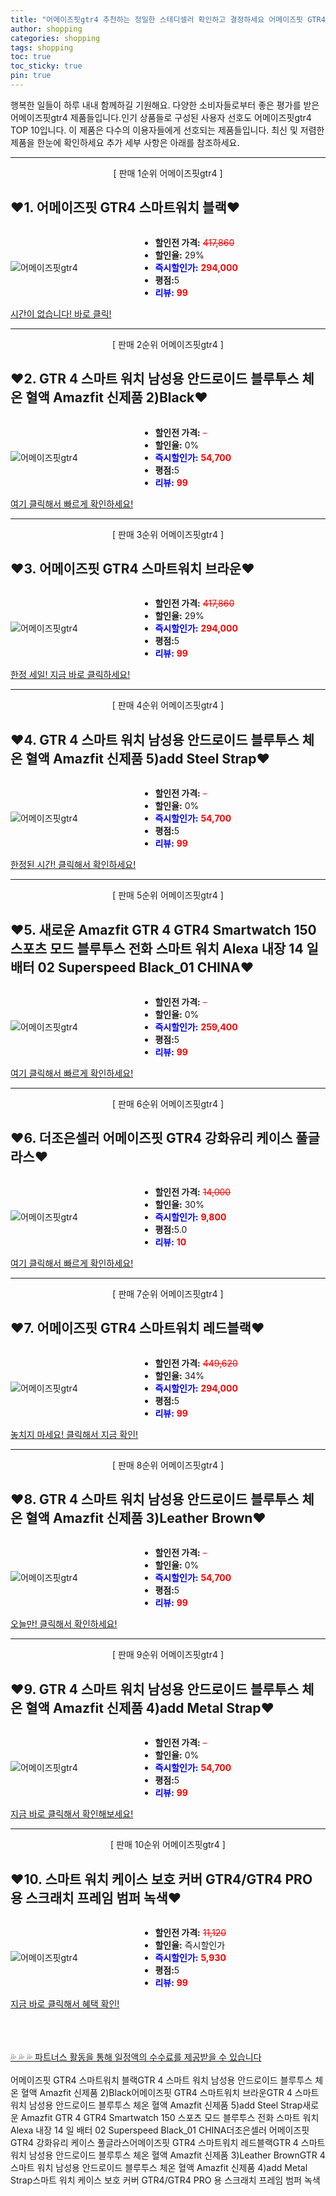 ```yaml
---
title: "어메이즈핏gtr4 추천하는 정밀한 스테디셀러 확인하고 결정하세요 어메이즈핏 GTR4 스마트워치 블랙"
author: shopping
categories: shopping
tags: shopping
toc: true
toc_sticky: true
pin: true
---
```

행복한 일들이 하루 내내 함께하길 기원해요. 다양한 소비자들로부터 좋은 평가를 받은 어메이즈핏gtr4 제품들입니다.인기 상품들로 구성된 사용자 선호도 어메이즈핏gtr4 TOP 10입니다. 이 제품은 다수의 이용자들에게 선호되는 제품들입니다. 최신 및 저렴한 제품을 한눈에 확인하세요 추가 세부 사항은 아래를 참조하세요.

---
<p class="toplist" style="margin: 0 auto; display: block; width: fit-content;">[ 판매 1순위 어메이즈핏gtr4 ]</p>

<h2><strong>❤️1. 어메이즈핏 GTR4 스마트워치 블랙❤️</strong></h2>

<div style="display: flex; align-items: center;">
    <div style="flex: 0.4;">
        <img src="https://thumbnail7.coupangcdn.com/thumbnails/remote/230x230ex/image/vendor_inventory/8c0a/46340a950b2d608bea26baff6b73bc3cccff157f13a64170f37eba300af7.png" alt="어메이즈핏gtr4" style="max-width: 100%;">
    </div>
    <div style="flex: 0.6; margin-left: 10px;">
        <ul>
            <li><strong>할인전 가격:</strong> <del style="color: red;">417,860</del></li>
            <li><strong>할인율:</strong> 29%</li>
            <li><span style='color:blue'><strong>즉시할인가:</strong></span> <span style='color:red'><strong>294,000</strong></span></li>
            <li><strong>평점:</strong>5</li>
            <li><span style='color:blue'><strong>리뷰:</strong></span> <span style='color:red'><strong>99</strong></span></li>
        </ul>
    </div>
</div>
<div class="center">
    <a href="https://William4Davisa.github.io?lptag=AF9450613&subid=githubio&pageKey=7870800775&traceid=V0-153&itemId=21500424181&vendorItemId=88554012882" class="myButton">
        시간이 없습니다! 바로 클릭!
    </a>
</div>


---
<p class="toplist" style="margin: 0 auto; display: block; width: fit-content;">[ 판매 2순위 어메이즈핏gtr4 ]</p>

<h2><strong>❤️2. GTR 4 스마트 워치 남성용 안드로이드 블루투스 체온 혈액 Amazfit 신제품 2)Black❤️</strong></h2>

<div style="display: flex; align-items: center;">
    <div style="flex: 0.4;">
        <img src="https://thumbnail7.coupangcdn.com/thumbnails/remote/230x230ex/image/vendor_inventory/42db/577410c61db8a4472bde2b7706f1b28d0c66edb3409db202154ffcbd79c7.jpg" alt="어메이즈핏gtr4" style="max-width: 100%;">
    </div>
    <div style="flex: 0.6; margin-left: 10px;">
        <ul>
            <li><strong>할인전 가격:</strong> <del style="color: red;">-</del></li>
            <li><strong>할인율:</strong> 0%</li>
            <li><span style='color:blue'><strong>즉시할인가:</strong></span> <span style='color:red'><strong>54,700</strong></span></li>
            <li><strong>평점:</strong>5</li>
            <li><span style='color:blue'><strong>리뷰:</strong></span> <span style='color:red'><strong>99</strong></span></li>
        </ul>
    </div>
</div>
<div class="center">
    <a href="https://William4Davisa.github.io?lptag=AF9450613&subid=githubio&pageKey=7661402843&traceid=V0-153&itemId=20412639140&vendorItemId=89732099421" class="myButton">
        여기 클릭해서 빠르게 확인하세요!
    </a>
</div>


---
<p class="toplist" style="margin: 0 auto; display: block; width: fit-content;">[ 판매 3순위 어메이즈핏gtr4 ]</p>

<h2><strong>❤️3. 어메이즈핏 GTR4 스마트워치 브라운❤️</strong></h2>

<div style="display: flex; align-items: center;">
    <div style="flex: 0.4;">
        <img src="https://thumbnail6.coupangcdn.com/thumbnails/remote/230x230ex/image/vendor_inventory/b28c/8bca44a6a304e834a6b97c86b02b66bb0fb418969c9e04a02a19d9bfb018.png" alt="어메이즈핏gtr4" style="max-width: 100%;">
    </div>
    <div style="flex: 0.6; margin-left: 10px;">
        <ul>
            <li><strong>할인전 가격:</strong> <del style="color: red;">417,860</del></li>
            <li><strong>할인율:</strong> 29%</li>
            <li><span style='color:blue'><strong>즉시할인가:</strong></span> <span style='color:red'><strong>294,000</strong></span></li>
            <li><strong>평점:</strong>5</li>
            <li><span style='color:blue'><strong>리뷰:</strong></span> <span style='color:red'><strong>99</strong></span></li>
        </ul>
    </div>
</div>
<div class="center">
    <a href="https://William4Davisa.github.io?lptag=AF9450613&subid=githubio&pageKey=7870801618&traceid=V0-153&itemId=21500427138&vendorItemId=88554015768" class="myButton">
        한정 세일! 지금 바로 클릭하세요!
    </a>
</div>


---
<p class="toplist" style="margin: 0 auto; display: block; width: fit-content;">[ 판매 4순위 어메이즈핏gtr4 ]</p>

<h2><strong>❤️4. GTR 4 스마트 워치 남성용 안드로이드 블루투스 체온 혈액 Amazfit 신제품 5)add Steel Strap❤️</strong></h2>

<div style="display: flex; align-items: center;">
    <div style="flex: 0.4;">
        <img src="https://thumbnail10.coupangcdn.com/thumbnails/remote/230x230ex/image/vendor_inventory/e6a7/784a0c4d8c7e624b85c0a1fdf13cdaad7f54d5f73418765d66d77771a375.jpg" alt="어메이즈핏gtr4" style="max-width: 100%;">
    </div>
    <div style="flex: 0.6; margin-left: 10px;">
        <ul>
            <li><strong>할인전 가격:</strong> <del style="color: red;">-</del></li>
            <li><strong>할인율:</strong> 0%</li>
            <li><span style='color:blue'><strong>즉시할인가:</strong></span> <span style='color:red'><strong>54,700</strong></span></li>
            <li><strong>평점:</strong>5</li>
            <li><span style='color:blue'><strong>리뷰:</strong></span> <span style='color:red'><strong>99</strong></span></li>
        </ul>
    </div>
</div>
<div class="center">
    <a href="https://William4Davisa.github.io?lptag=AF9450613&subid=githubio&pageKey=8016124566&traceid=V0-153&itemId=22382304596&vendorItemId=89732099374" class="myButton">
        한정된 시간! 클릭해서 확인하세요!
    </a>
</div>


---
<p class="toplist" style="margin: 0 auto; display: block; width: fit-content;">[ 판매 5순위 어메이즈핏gtr4 ]</p>

<h2><strong>❤️5. 새로운 Amazfit GTR 4 GTR4 Smartwatch 150 스포츠 모드 블루투스 전화 스마트 워치 Alexa 내장 14 일 배터 02 Superspeed Black_01 CHINA❤️</strong></h2>

<div style="display: flex; align-items: center;">
    <div style="flex: 0.4;">
        <img src="https://thumbnail10.coupangcdn.com/thumbnails/remote/230x230ex/image/vendor_inventory/0f4c/85c0275a522207627265f98efb1e62c849b53ccbb7e4fd48499daabd9d83.jpg" alt="어메이즈핏gtr4" style="max-width: 100%;">
    </div>
    <div style="flex: 0.6; margin-left: 10px;">
        <ul>
            <li><strong>할인전 가격:</strong> <del style="color: red;">-</del></li>
            <li><strong>할인율:</strong> 0%</li>
            <li><span style='color:blue'><strong>즉시할인가:</strong></span> <span style='color:red'><strong>259,400</strong></span></li>
            <li><strong>평점:</strong>5</li>
            <li><span style='color:blue'><strong>리뷰:</strong></span> <span style='color:red'><strong>99</strong></span></li>
        </ul>
    </div>
</div>
<div class="center">
    <a href="https://William4Davisa.github.io?lptag=AF9450613&subid=githubio&pageKey=7459993633&traceid=V0-153&itemId=20050047334&vendorItemId=89868124555" class="myButton">
        여기 클릭해서 빠르게 확인하세요!
    </a>
</div>


---
<p class="toplist" style="margin: 0 auto; display: block; width: fit-content;">[ 판매 6순위 어메이즈핏gtr4 ]</p>

<h2><strong>❤️6. 더조은셀러 어메이즈핏 GTR4 강화유리 케이스 풀글라스❤️</strong></h2>

<div style="display: flex; align-items: center;">
    <div style="flex: 0.4;">
        <img src="https://thumbnail10.coupangcdn.com/thumbnails/remote/230x230ex/image/vendor_inventory/9102/86556b0b7d4ce66d84f87864560524ad5acbe0f1712ae76e1b263be7f18e.jpg" alt="어메이즈핏gtr4" style="max-width: 100%;">
    </div>
    <div style="flex: 0.6; margin-left: 10px;">
        <ul>
            <li><strong>할인전 가격:</strong> <del style="color: red;">14,000</del></li>
            <li><strong>할인율:</strong> 30%</li>
            <li><span style='color:blue'><strong>즉시할인가:</strong></span> <span style='color:red'><strong>9,800</strong></span></li>
            <li><strong>평점:</strong>5.0</li>
            <li><span style='color:blue'><strong>리뷰:</strong></span> <span style='color:red'><strong>10</strong></span></li>
        </ul>
    </div>
</div>
<div class="center">
    <a href="https://William4Davisa.github.io?lptag=AF9450613&subid=githubio&pageKey=6929895611&traceid=V0-153&itemId=16765647187&vendorItemId=85802180207" class="myButton">
        여기 클릭해서 빠르게 확인하세요!
    </a>
</div>


---
<p class="toplist" style="margin: 0 auto; display: block; width: fit-content;">[ 판매 7순위 어메이즈핏gtr4 ]</p>

<h2><strong>❤️7. 어메이즈핏 GTR4 스마트워치 레드블랙❤️</strong></h2>

<div style="display: flex; align-items: center;">
    <div style="flex: 0.4;">
        <img src="https://thumbnail10.coupangcdn.com/thumbnails/remote/230x230ex/image/vendor_inventory/0d21/c3642973f892d28c3d62209395a6b16d1b8e7b6b42173a34d65f1877816c.png" alt="어메이즈핏gtr4" style="max-width: 100%;">
    </div>
    <div style="flex: 0.6; margin-left: 10px;">
        <ul>
            <li><strong>할인전 가격:</strong> <del style="color: red;">449,620</del></li>
            <li><strong>할인율:</strong> 34%</li>
            <li><span style='color:blue'><strong>즉시할인가:</strong></span> <span style='color:red'><strong>294,000</strong></span></li>
            <li><strong>평점:</strong>5</li>
            <li><span style='color:blue'><strong>리뷰:</strong></span> <span style='color:red'><strong>99</strong></span></li>
        </ul>
    </div>
</div>
<div class="center">
    <a href="https://William4Davisa.github.io?lptag=AF9450613&subid=githubio&pageKey=7870800767&traceid=V0-153&itemId=21500424150&vendorItemId=88554012888" class="myButton">
        놓치지 마세요! 클릭해서 지금 확인!
    </a>
</div>


---
<p class="toplist" style="margin: 0 auto; display: block; width: fit-content;">[ 판매 8순위 어메이즈핏gtr4 ]</p>

<h2><strong>❤️8. GTR 4 스마트 워치 남성용 안드로이드 블루투스 체온 혈액 Amazfit 신제품 3)Leather Brown❤️</strong></h2>

<div style="display: flex; align-items: center;">
    <div style="flex: 0.4;">
        <img src="https://thumbnail10.coupangcdn.com/thumbnails/remote/230x230ex/image/vendor_inventory/508c/31bb0db55eb505cba3cfee398dc77ae50a4fac5fb64b7b3b20523729fcc5.jpg" alt="어메이즈핏gtr4" style="max-width: 100%;">
    </div>
    <div style="flex: 0.6; margin-left: 10px;">
        <ul>
            <li><strong>할인전 가격:</strong> <del style="color: red;">-</del></li>
            <li><strong>할인율:</strong> 0%</li>
            <li><span style='color:blue'><strong>즉시할인가:</strong></span> <span style='color:red'><strong>54,700</strong></span></li>
            <li><strong>평점:</strong>5</li>
            <li><span style='color:blue'><strong>리뷰:</strong></span> <span style='color:red'><strong>99</strong></span></li>
        </ul>
    </div>
</div>
<div class="center">
    <a href="https://William4Davisa.github.io?lptag=AF9450613&subid=githubio&pageKey=7526904019&traceid=V0-153&itemId=19753750196&vendorItemId=89732099383" class="myButton">
        오늘만! 클릭해서 확인하세요!
    </a>
</div>


---
<p class="toplist" style="margin: 0 auto; display: block; width: fit-content;">[ 판매 9순위 어메이즈핏gtr4 ]</p>

<h2><strong>❤️9. GTR 4 스마트 워치 남성용 안드로이드 블루투스 체온 혈액 Amazfit 신제품 4)add Metal Strap❤️</strong></h2>

<div style="display: flex; align-items: center;">
    <div style="flex: 0.4;">
        <img src="https://thumbnail8.coupangcdn.com/thumbnails/remote/230x230ex/image/vendor_inventory/6ef5/c5c41552e2b4db548da7a85d97ba67cddb3b71f8fcc63de37f5cd951303d.jpg" alt="어메이즈핏gtr4" style="max-width: 100%;">
    </div>
    <div style="flex: 0.6; margin-left: 10px;">
        <ul>
            <li><strong>할인전 가격:</strong> <del style="color: red;">-</del></li>
            <li><strong>할인율:</strong> 0%</li>
            <li><span style='color:blue'><strong>즉시할인가:</strong></span> <span style='color:red'><strong>54,700</strong></span></li>
            <li><strong>평점:</strong>5</li>
            <li><span style='color:blue'><strong>리뷰:</strong></span> <span style='color:red'><strong>99</strong></span></li>
        </ul>
    </div>
</div>
<div class="center">
    <a href="https://William4Davisa.github.io?lptag=AF9450613&subid=githubio&pageKey=7681793949&traceid=V0-153&itemId=20519829801&vendorItemId=89732099403" class="myButton">
        지금 바로 클릭해서 확인해보세요!
    </a>
</div>


---
<p class="toplist" style="margin: 0 auto; display: block; width: fit-content;">[ 판매 10순위 어메이즈핏gtr4 ]</p>

<h2><strong>❤️10. 스마트 워치 케이스 보호 커버 GTR4/GTR4 PRO 용 스크래치 프레임 범퍼 녹색❤️</strong></h2>

<div style="display: flex; align-items: center;">
    <div style="flex: 0.4;">
        <img src="https://thumbnail9.coupangcdn.com/thumbnails/remote/230x230ex/image/vendor_inventory/a94b/054f9925c69fb156085cf944fe91f1131aa6b0326f9a433c178e7198a88a.jpg" alt="어메이즈핏gtr4" style="max-width: 100%;">
    </div>
    <div style="flex: 0.6; margin-left: 10px;">
        <ul>
            <li><strong>할인전 가격:</strong> <del style="color: red;">11,120</del></li>
            <li><strong>할인율:</strong> 즉시할인가</li>
            <li><span style='color:blue'><strong>즉시할인가:</strong></span> <span style='color:red'><strong>5,930</strong></span></li>
            <li><strong>평점:</strong>5</li>
            <li><span style='color:blue'><strong>리뷰:</strong></span> <span style='color:red'><strong>99</strong></span></li>
        </ul>
    </div>
</div>
<div class="center">
    <a href="https://William4Davisa.github.io?lptag=AF9450613&subid=githubio&pageKey=7054573715&traceid=V0-153&itemId=17475106710&vendorItemId=89835511047" class="myButton">
        지금 바로 클릭해서 혜택 확인!
    </a>
</div>

<br><br><br>[💦 💦 💦 파트너스 활동을 통해 일정액의 수수료를 제공받을 수 있습니다](https://link.coupang.com/a/bcpT2c)<br><br>어메이즈핏 GTR4 스마트워치 블랙GTR 4 스마트 워치 남성용 안드로이드 블루투스 체온 혈액 Amazfit 신제품 2)Black어메이즈핏 GTR4 스마트워치 브라운GTR 4 스마트 워치 남성용 안드로이드 블루투스 체온 혈액 Amazfit 신제품 5)add Steel Strap새로운 Amazfit GTR 4 GTR4 Smartwatch 150 스포츠 모드 블루투스 전화 스마트 워치 Alexa 내장 14 일 배터 02 Superspeed Black_01 CHINA더조은셀러 어메이즈핏 GTR4 강화유리 케이스 풀글라스어메이즈핏 GTR4 스마트워치 레드블랙GTR 4 스마트 워치 남성용 안드로이드 블루투스 체온 혈액 Amazfit 신제품 3)Leather BrownGTR 4 스마트 워치 남성용 안드로이드 블루투스 체온 혈액 Amazfit 신제품 4)add Metal Strap스마트 워치 케이스 보호 커버 GTR4/GTR4 PRO 용 스크래치 프레임 범퍼 녹색